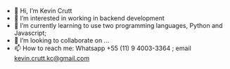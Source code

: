 - 👋 Hi, I’m Kevin Crutt
- 👀 I’m interested in working in backend development
- 🌱 I’m currently learning to use two programming languages, Python and Javascript;
- 💞️ I’m looking to collaborate on ...
- 📫 How to reach me: Whatsapp +55 (11) 9 4003-3364 ; email kevin.crutt.kc@gmail.com

<!---
kcrutt/kcrutt is a ✨ special ✨ repository because its `README.md` (this file) appears on your GitHub profile.
You can click the Preview link to take a look at your changes.
--->
